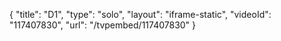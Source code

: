 {
    "title": "D1",
    "type": "solo",
    "layout": "iframe-static",
    "videoId": "117407830",
    "url": "\/tvpembed\/117407830"
}